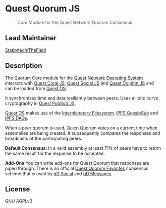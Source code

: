 # Quest Quorum JS
> Core Module for the Quest Network Quorum Consensus.

## Lead Maintainer

[StationedInTheField](https://github.com/StationedInTheField)

## Description

The Quorum Core module for the [Quest Network Operating System](https://github.com/QuestNetwork/quest-os-js) interacts with [Quest Coral JS](https://github.com/QuestNetwork/quest-coral-js), [Quest Social JS](https://github.com/QuestNetwork/quest-social-js) and [Quest Dolphin JS](https://github.com/QuestNetwork/quest-dolphin-js) and can be loaded from [Quest OS](https://github.com/QuestNetwork/quest-os-js).

It synchronizes time and data resiliantly between peers. Uses elliptic curve cryptography in [Quest PubSub JS](https://github.com/QuestNetwork/quest-pubsub-js).

[Quest OS](https://github.com/QuestNetwork/quest-os-js) makes use of the [Interplanetary Filesystem](https://ipfs.io), [IPFS GossipSub](https://blog.ipfs.io/2020-05-20-gossipsub-v1.1/) and [IPFS DAGs](https://docs.ipfs.io/concepts/merkle-dag/).

When a peer quorum is used, Quest Quorum votes on a current time when assemblies are being created. It subsequently compares the responses and broadcasts of the participating peers.

**Default Consensus:**
In a valid assembly at least 71% of peers have to return the same result for the response to be accepted.

**Add-Ons**
You can write add-ons for Quest Quorum that responses are piped through. There is an official [Quest Quorum Favorites](https://github.com/QuestNetwork/quest-quorum-fav-js) consensus scheme that is used by [qD Social](https://github.com/QuestNetwork/qd-social-ts) and [qD Messages](https://github.com/QuestNetwork/qd-messages-ts).

## License

GNU AGPLv3
